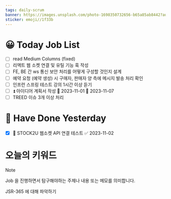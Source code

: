 ```yaml
---
tags: daily-scrum
banner: https://images.unsplash.com/photo-1698350732656-b65a85ab8442?auto=format&fit=crop&q=80&w=2837&ixlib=rb-4.0.3&ixid=M3wxMjA3fDB8MHxwaG90by1wYWdlfHx8fGVufDB8fHx8fA%3D%3D
sticker: emoji//1f33b
---
```

#  😀 Today Job List
- [ ] read Medium Columns (fixed)
- [ ] 리액트 웹 소켓 연결 및 유틸 기능 훅 작성
- [ ] FE, BE 간 ws 통신 보안 처리를 어떻게 구성할 것인지 설계
- [ ] 예약 요청 (예약 생성) 시 구매자, 판매자 양 측에 메시지 발송 처리 확인
- [ ] 인프런 스프링 테스트 강의 1시간 이상 듣기
- [ ] ⏫  아이디어 계획서 작성 🛫 2023-11-01 📅 2023-11-07 
- [ ] TREED 이슈 3개 이상 처리

# 🙂 Have Done Yesterday
- [x] 🔼  STOCK2U 웹소켓 API 연결 테스트 ✅ 2023-11-02

# 오늘의 키워드

> [!NOTE]
> Job 을 진행하면서 탐구해야하는 주제나 내용 또는 메모를 의미합니다.

JSR-365 에 대해 파악하기
